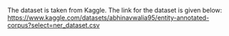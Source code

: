 The dataset is taken from Kaggle. The link for the dataset is given below:  
https://www.kaggle.com/datasets/abhinavwalia95/entity-annotated-corpus?select=ner_dataset.csv
